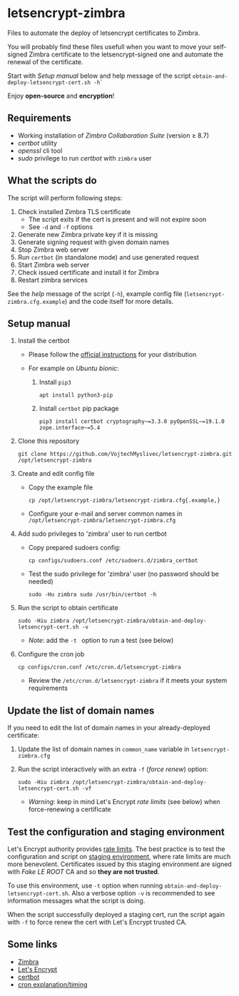 # letsencrypt-zimbra

Files to automate the deploy of letsencrypt certificates to Zimbra.

You will probably find these files usefull when you want to move your
self-signed Zimbra certificate to the letsencrypt-signed one and automate the
renewal of the certificate.

Start with *Setup manual* below and help message of the script
    ```
    obtain-and-deploy-letsencrypt-cert.sh -h`
    ```

Enjoy **open-source** and **encryption**!


## Requirements

- Working installation of *Zimbra Collaboration Suite* (version ≥ 8.7)
- *certbot* utility
- *openssl* cli tool
- *sudo* privilege to run *certbot* with `zimbra` user


## What the scripts do

The script will perform following steps:

1. Check installed Zimbra TLS certificate
    - The script exits if the cert is present and will not expire soon
    - See `-d` and `-f` options
2. Generate new Zimbra private key if it is missing
3. Generate signing request with given domain names
4. Stop Zimbra web server
5. Run `certbot` (in standalone mode) and use generated request
6. Start Zimbra web server
7. Check issued certificate and install it for Zimbra
8. Restart zimbra services

See the *help* message of the script (`-h`), example config file
(`letsencrypt-zimbra.cfg.example`) and the code itself for more details.


## Setup manual

1. Install the certbot

    - Please follow the [official instructions](https://certbot.eff.org/)
      for your distribution

    - For example on *Ubuntu bionic*:

        1. Install `pip3`

            ```
            apt install python3-pip
            ```

        2. Install `certbot` pip package

            ```
            pip3 install certbot cryptography~=3.3.0 pyOpenSSL~=19.1.0 zope.interface~=5.4
            ```

2. Clone this repository

    ```
    git clone https://github.com/VojtechMyslivec/letsencrypt-zimbra.git /opt/letsencrypt-zimbra
    ```

3. Create and edit config file

    - Copy the example file

        ```
        cp /opt/letsencrypt-zimbra/letsencrypt-zimbra.cfg{.example,}
        ```

    - Configure your e-mail and server common names in
      `/opt/letsencrypt-zimbra/letsencrypt-zimbra.cfg`


4. Add sudo privileges to 'zimbra' user to run certbot

    - Copy prepared sudoers config:

        ```
        cp configs/sudoers.conf /etc/sudoers.d/zimbra_certbot
        ```

    - Test the sudo privilege for 'zimbra' user (no password should be needed)

        ```
        sudo -Hu zimbra sudo /usr/bin/certbot -h
        ```

5. Run the script to obtain certificate

    ```
    sudo -Hiu zimbra /opt/letsencrypt-zimbra/obtain-and-deploy-letsencrypt-cert.sh -v
    ```

    - *Note*: add the `-t ` option to run a test (see below)


6. Configure the cron job

    ```
    cp configs/cron.conf /etc/cron.d/letsencrypt-zimbra
    ```

    - Review the `/etc/cron.d/letsencrypt-zimbra` if it meets your system
      requirements


## Update the list of domain names

If you need to edit the list of domain names in your already-deployed
certificate:

1. Update the list of domain names in `common_name` variable in
   `letsencrypt-zimbra.cfg`

2. Run the script interactively with an extra `-f` (*force renew*) option:

    ```
    sudo -Hiu zimbra /opt/letsencrypt-zimbra/obtain-and-deploy-letsencrypt-cert.sh -vf
    ```

    - *Warning*: keep in mind Let's Encrypt *rate limits* (see below) when
      force-renewing a certificate


## Test the configuration and staging environment

Let's Encrypt authority provides [rate
limits](https://letsencrypt.org/docs/rate-limits/).  The best practice is to
test the configuration and script on [staging
environment](https://letsencrypt.org/docs/staging-environment/), where rate
limits are much more benevolent. Certificates issued by this staging
environment are signed with *Fake LE ROOT* CA and so **they are not trusted**.

To use this environment, use `-t` option when running
`obtain-and-deploy-letsencrypt-cert.sh`. Also a verbose option `-v` is
recommended to see information messages what the script is doing.

When the script successfully deployed a staging cert, run the script again
with `-f` to force renew the cert with Let's Encrypt trusted CA.


## Some links

- [Zimbra](https://www.zimbra.com/open-source-email-overview/)
- [Let's Encrypt](https://letsencrypt.org/)
- [certbot](https://github.com/certbot/certbot)
- [cron explanation/timing](https://en.wikipedia.org/wiki/Cron)
